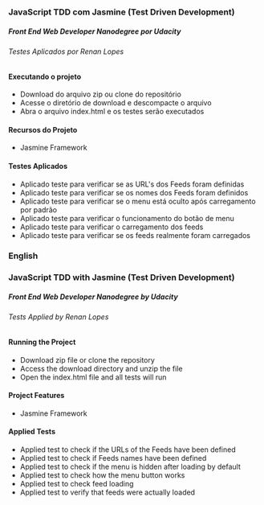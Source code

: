 ### JavaScript TDD com Jasmine (Test Driven Development)

##### Front End Web Developer Nanodegree por Udacity
###### Testes  Aplicados por Renan Lopes

#### Executando o projeto

- Download do arquivo zip ou clone do repositório
- Acesse o diretório de download e descompacte o arquivo
- Abra o arquivo index.html e os testes serão executados

#### Recursos do Projeto

- Jasmine Framework

#### Testes Aplicados

- Aplicado teste para verificar se as URL's dos Feeds foram definidas
- Aplicado teste para verificar se os nomes dos Feeds foram definidos
- Aplicado teste para verificar se o menu está oculto após carregamento por padrão
- Aplicado teste para verificar o funcionamento do botão de menu
- Aplicado teste para verificar o carregamento dos feeds
- Aplicado teste para verificar se os feeds realmente foram carregados

### English

### JavaScript TDD with Jasmine (Test Driven Development)
##### Front End Web Developer Nanodegree by Udacity
###### Tests Applied by Renan Lopes

#### Running the Project

- Download zip file or clone the repository
- Access the download directory and unzip the file
- Open the index.html file and all tests will run

#### Project Features

- Jasmine Framework

#### Applied Tests

- Applied test to check if the URLs of the Feeds have been defined
- Applied test to check if Feeds names have been defined
- Applied test to check if the menu is hidden after loading by default
- Applied test to check how the menu button works
- Applied test to check feed loading
- Applied test to verify that feeds were actually loaded
